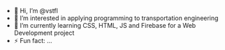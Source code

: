 - 👋 Hi, I’m @vstfl
- 👀 I’m interested in applying programming to transportation engineering
- 🌱 I’m currently learning CSS, HTML, JS and Firebase for a Web Development project
- ⚡ Fun fact: ...

<!---
vstfl/vstfl is a ✨ special ✨ repository because its `README.md` (this file) appears on your GitHub profile.
You can click the Preview link to take a look at your changes.
--->
